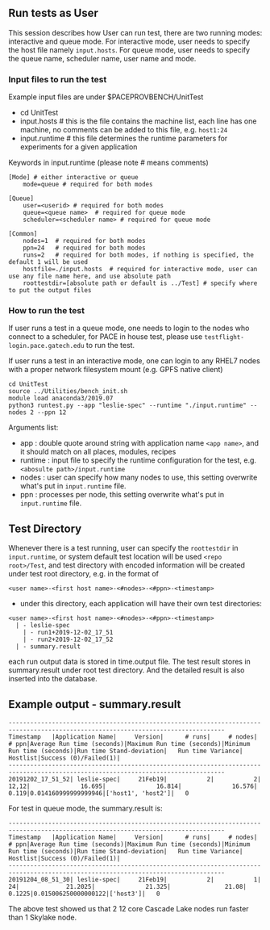 ## Run tests as User

This session describes how User can run test, there are two running modes: interactive and queue mode. 
For interactive mode, user needs to specify the host file namely `input.hosts`. 
For queue mode, user needs to specify the queue name, scheduler name, user name and mode. 

### Input files to run the test
Example input files are under $PACEPROVBENCH/UnitTest

* cd UnitTest
* input.hosts # this is the file contains the machine list, each line has one machine, 
no comments can be added to this file, e.g.
`host1:24`
* input.runtime # this file determines the runtime parameters for experiments for a given application

Keywords in input.runtime (please note # means comments)
```
[Mode] # either interactive or queue
    mode=queue # required for both modes

[Queue]
    user=<userid> # required for both modes
    queue=<queue name>  # required for queue mode
    scheduler=<scheduler name> # required for queue mode

[Common]
    nodes=1  # required for both modes
    ppn=24   # required for both modes
    runs=2   # required for both modes, if nothing is specified, the default 1 will be used
    hostfile=./input.hosts  # required for interactive mode, user can use any file name here, and use absolute path 
    roottestdir=[absolute path or default is ../Test] # specify where to put the output files
```

### How to run the test
If user runs a test in a queue mode, one needs to login to the nodes who connect to a scheduler, for PACE in house
test, please use `testflight-login.pace.gatech.edu` to run the test. 

If user runs a test in an interactive mode, one can login to any RHEL7 nodes with a proper network filesystem mount 
(e.g. GPFS native client)

```
cd UnitTest
source ../Utilities/bench_init.sh
module load anaconda3/2019.07
python3 runtest.py --app "leslie-spec" --runtime "./input.runtime" --nodes 2 --ppn 12
```
Arguments list:
* app : double quote around string with application name `<app name>`, and it should match on all places, modules, recipes
* runtime : input file to specify the runtime configuration for the test, e.g. `<abosulte path>/input.runtime`
* nodes : user can specify how many nodes to use, this setting overwrite what's put in `input.runtime` file. 
* ppn : processes per node, this setting overwrite what's put in `input.runtime` file. 

## Test Directory
Whenever there is a test running, user can specify the `roottestdir` in `input.runtime`, or system default test location will be used `<repo root>/Test`, and test directory with encoded information will be created under test root directory, e.g.
in the format of
```
<user name>-<first host name>-<#nodes>-<#ppn>-<timestamp>
```
* under this directory, each application will have their own test directories:
```
<user name>-<first host name>-<#nodes>-<#ppn>-<timestamp>
  | - leslie-spec
    | - run1+2019-12-02_17_51
    | - run2+2019-12-02_17_52
  | - summary.result  
```
each run output data is stored in time.output file. 
The test result stores in summary.result under root test directory.
And the detailed result is also inserted into the database.

## Example output - summary.result

```
----------------------------------------------------------------------------------------------------------------------------------
Timestamp   |Application Name|     Version|      # runs|     # nodes|       # ppn|Average Run time (seconds)|Maximum Run time (seconds)|Minimum Run time (seconds)|Run time Stand-deviation|   Run time Variance|            Hostlist|Success (0)/Failed(1)|
----------------------------------------------------------------------------------------------------------------------------------
20191202_17_51_52| leslie-spec|     21Feb19|           2|           2|       12,12|              16.695|              16.814|              16.576|               0.119|0.014160999999999946|['host1', 'host2']|   0
```

For test in queue mode, the summary.result is:
```
----------------------------------------------------------------------------------------------------------------------------------
Timestamp   |Application Name|     Version|      # runs|     # nodes|       # ppn|Average Run time (seconds)|Maximum Run time (seconds)|Minimum Run time (seconds)|Run time Stand-deviation|   Run time Variance|            Hostlist|Success (0)/Failed(1)|
----------------------------------------------------------------------------------------------------------------------------------
20191204_08_51_30| leslie-spec|     21Feb19|           2|           1|          24|             21.2025|              21.325|               21.08|              0.1225|0.015006250000000122|['host3']|   0
```
The above test showed us that 2 12 core Cascade Lake nodes run faster than 1 Skylake node.
